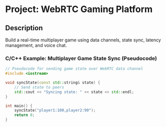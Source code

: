 # Project: WebRTC Gaming Platform

## Description
Build a real-time multiplayer game using data channels, state sync, latency management, and voice chat.

### C/C++ Example: Multiplayer Game State Sync (Pseudocode)
```cpp
// Pseudocode for sending game state over WebRTC data channel
#include <iostream>

void syncState(const std::string& state) {
    // Send state to peers
    std::cout << "Syncing state: " << state << std::endl;
}

int main() {
    syncState("player1:100,player2:90");
    return 0;
}
```

